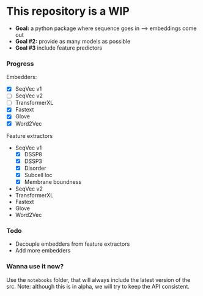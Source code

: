 # This repository is a WIP
- **Goal:** a python package where sequence goes in --> embeddings come out 
- **Goal #2:** provide as many models as possible   
- **Goal #3** include feature predictors


### Progress

Embedders:   
  - [x] SeqVec v1
  - [ ] SeqVec v2
  - [ ] TransformerXL
  - [x] Fastext
  - [x] Glove
  - [x] Word2Vec

Feature extractors
  - SeqVec v1
    - [x] DSSP8
    - [x] DSSP3
    - [x] Disorder
    - [x] Subcell loc
    - [x] Membrane boundness
  - SeqVec v2
  - TransformerXL
  - Fastext
  - Glove
  - Word2Vec
  
  
  ### Todo
  
  - Decouple embedders from feature extractors
  - Add more embedders
  
  ### Wanna use it now?
  
Use the `notebooks` folder, that will always include the latest version of the src. Note: although this is in alpha, we will try to keep the API consistent.
